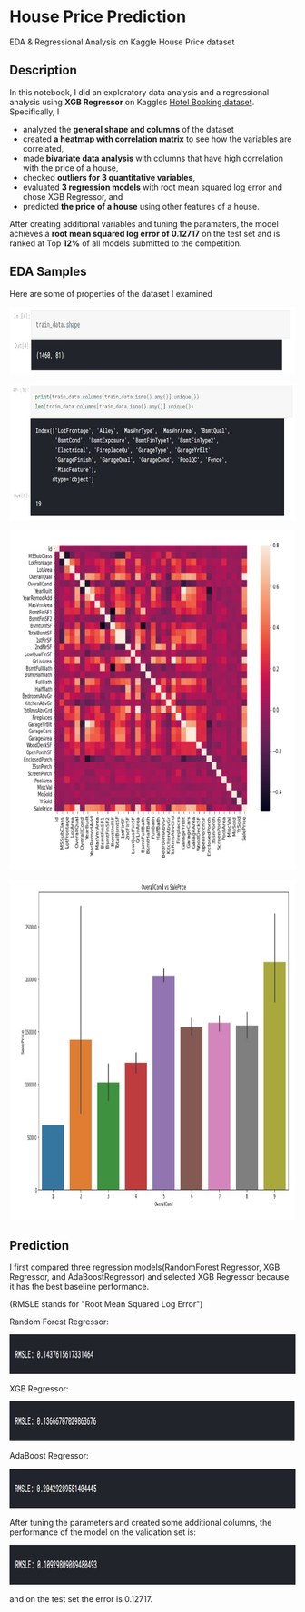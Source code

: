 # House Price Prediction
 EDA & Regressional Analysis on Kaggle House Price dataset

## Description

In this notebook, I did an exploratory data analysis and a regressional analysis using **XGB Regressor** on Kaggles [Hotel Booking dataset](https://www.kaggle.com/jessemostipak/hotel-booking-demand). Specifically, I 

 - analyzed the **general shape and columns** of the dataset
 - created **a heatmap with correlation matrix** to see how the variables are correlated,
 - made **bivariate data analysis** with columns that have high correlation with the price of a house,
 - checked **outliers for 3 quantitative variables**,
 - evaluated **3 regression models** with root mean squared log error and chose XGB Regressor, and
 - predicted **the price of a house** using other features of a house.
 
After creating additional variables and tuning the paramaters, the model achieves a **root mean squared log error of 0.12717** on the test set and is ranked at Top **12%** of all models submitted to the competition. 

## EDA Samples

Here are some of properties of the dataset I examined

<p align="left">
  <img width="800" height="120" src="https://github.com/RandomY-2/House_Price_Prediction/blob/main/images/data_shape.jpg">
</p>

<p align="left">
  <img width="800" height="240" src="https://github.com/RandomY-2/House_Price_Prediction/blob/main/images/data_missing.jpg">
</p>

<p align="left">
  <img width="800" height="600" src="https://github.com/RandomY-2/House_Price_Prediction/blob/main/images/heatmap.jpg">
</p>
 
<p align="left">
  <img width="800" height="600" src="https://github.com/RandomY-2/House_Price_Prediction/blob/main/images/overallcond_price.jpg">
</p>

 ## Prediction
 
I first compared three regression models(RandomForest Regressor, XGB Regressor, and AdaBoostRegressor) and selected XGB Regressor because it has the best baseline performance. 

(RMSLE stands for "Root Mean Squared Log Error")

Random Forest Regressor:

<p align="left">
  <img width="800" height="70" src="https://github.com/RandomY-2/House_Price_Prediction/blob/main/images/RF_baseline.jpg">
</p>

XGB Regressor:

<p align="left">
  <img width="800" height="70" src="https://github.com/RandomY-2/House_Price_Prediction/blob/main/images/XBG_baseline.jpg">
</p>

AdaBoost Regressor:

<p align="left">
  <img width="800" height="70" src="https://github.com/RandomY-2/House_Price_Prediction/blob/main/images/Ada_baseline.jpg">
</p>

After tuning the parameters and created some additional columns, the performance of the model on the validation set is:

<p align="left">
  <img width="800" height="70" src="https://github.com/RandomY-2/House_Price_Prediction/blob/main/images/final_performance.jpg">
</p>

and on the test set the error is 0.12717. 
